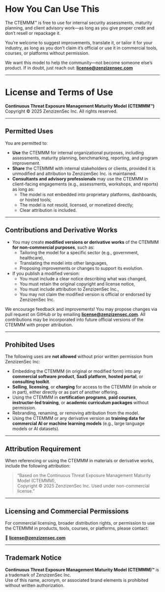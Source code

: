 # How You Can Use This

The CTEMMM™ is free to use for internal security assessments, maturity planning, and client advisory work—as long as you give proper credit and don’t resell or repackage it.

You’re welcome to suggest improvements, translate it, or tailor it for your industry, as long as you don’t claim it’s official or use it in commercial tools, courses, or platforms without permission.

We want this model to help the community—not become someone else’s product. If in doubt, just reach out: **license@zenzizensec.com**

---

# License and Terms of Use

**Continuous Threat Exposure Management Maturity Model (CTEMMM™)**  
Copyright © 2025 ZenzizenSec Inc. All rights reserved.

---

## Permitted Uses

You are permitted to:

- **Use** the CTEMMM for internal organizational purposes, including assessments, maturity planning, benchmarking, reporting, and program improvement.
- **Share** the CTEMMM with internal stakeholders or clients, provided it is unmodified and attribution to ZenzizenSec Inc. is maintained.
- **Consultants and advisory professionals** may use the CTEMMM in client-facing engagements (e.g., assessments, workshops, and reports) as long as:
  - The model is not embedded into proprietary platforms, dashboards, or hosted tools;
  - The model is not resold, licensed, or monetized directly;
  - Clear attribution is included.

---

## Contributions and Derivative Works

- You may create **modified versions or derivative works** of the CTEMMM **for non-commercial purposes**, such as:
  - Tailoring the model for a specific sector (e.g., government, healthcare),
  - Translating the model into other languages,
  - Proposing improvements or changes to support its evolution.
- If you publish a modified version:
  - You must include a clear notice describing what was changed,
  - You must retain the original copyright and license notice,
  - You must include attribution to ZenzizenSec Inc.,
  - You may not claim the modified version is official or endorsed by ZenzizenSec Inc.

We encourage feedback and improvements! You may propose changes via pull request on GitHub or by emailing **license@zenzizensec.com**. All contributions may be incorporated into future official versions of the CTEMMM with proper attribution.

---

## Prohibited Uses

The following uses are **not allowed** without prior written permission from ZenzizenSec Inc:

- Embedding the CTEMMM (in original or modified form) into any **commercial software product**, **SaaS platform**, **hosted portal**, or **consulting toolkit**.
- **Selling**, **licensing**, or **charging** for access to the CTEMMM (in whole or in part), either directly or as part of another offering.
- Using the CTEMMM in **certification programs**, **paid courses**, **instructor-led training**, or **academic curriculum packages** without permission.
- Rebranding, renaming, or removing attribution from the model.
- Using the CTEMMM or any derivative version as **training data for commercial AI or machine learning models** (e.g., large language models or AI datasets).

---

## Attribution Requirement

When referencing or using the CTEMMM in materials or derivative works, include the following attribution:

> “Based on the Continuous Threat Exposure Management Maturity Model (CTEMMM),  
> Copyright © 2025 ZenzizenSec Inc. Used under non-commercial license.”

---

## Licensing and Commercial Permissions

For commercial licensing, broader distribution rights, or permission to use the CTEMMM in products, tools, courses, or platforms, please contact:

📧 **license@zenzizensec.com**

---

## Trademark Notice

**Continuous Threat Exposure Management Maturity Model (CTEMMM)™** is a trademark of ZenzizenSec Inc.  
Use of this name, acronym, or associated brand elements is prohibited without written authorization.
